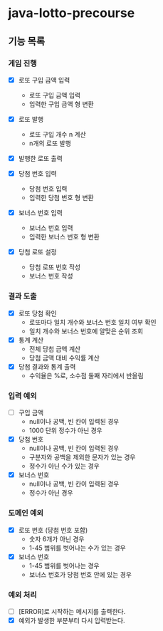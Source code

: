 # java-lotto-precourse

## 기능 목록

### 게임 진행
-[x] 로또 구입 금액 입력
  - 로또 구입 금액 입력
  - 입력한 구입 금액 형 변환
-[x] 로또 발행
  - 로또 구입 개수 n 계산
  - n개의 로또 발행
-[x] 발행한 로또 출력

-[x] 당첨 번호 입력
  - 당첨 번호 입력
  - 입력한 당첨 번호 형 변환
-[x] 보너스 번호 입력
  - 보너스 번호 입력
  - 입력한 보너스 번호 형 변환 
-[x] 당첨 로또 설정
  - 당첨 로또 번호 작성
  - 보너스 번호 작성

### 결과 도출
-[x] 로또 당첨 확인
  - 로또마다 일치 개수와 보너스 번호 일치 여부 확인
  - 일치 개수와 보너스 번호에 알맞은 순위 조회
-[x] 통계 계산
  - 전체 당첨 금액 계산
  - 당첨 금액 대비 수익률 계산
-[x] 당첨 결과와 통계 출력
  - 수익율은 %로, 소수점 둘째 자리에서 반올림


### 입력 예외
-[ ] 구입 금액
  - null이나 공백, 빈 칸이 입력된 경우
  - 1000 단위 정수가 아닌 경우
-[x] 당첨 번호
  - null이나 공백, 빈 칸이 입력된 경우
  - 구분자와 공백을 제외한 문자가 있는 경우
  - 정수가 아닌 수가 있는 경우
-[x] 보너스 번호
  - null이나 공백, 빈 칸이 입력된 경우
  - 정수가 아닌 경우

### 도메인 예외
-[x] 로또 번호 (당첨 번호 포함)
  - 숫자 6개가 아닌 경우
  - 1-45 범위를 벗어나는 수가 있는 경우
-[x] 보너스 번호
  - 1-45 범위를 벗어나는 경우
  - 보너스 번호가 당첨 번호 안에 있는 경우

### 예외 처리
-[ ] [ERROR]로 시작하는 메시지를 출력한다.
-[x] 예외가 발생한 부분부터 다시 입력받는다.